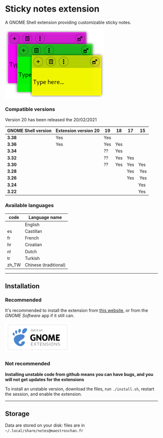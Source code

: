 # Sticky notes extension

A GNOME Shell extension providing customizable sticky notes.

![](./notes@maestroschan.fr/screenshots/about_picture.png)

### Compatible versions

Version 20 has been released the 20/02/2021

| GNOME Shell version | Extension version 20 | 19  | 18  | 17  | 15  |
|---------------------|----------------------|-----|-----|-----|-----|
| **3.38**            | Yes                  | Yes |     |     |     |
| **3.36**            | Yes                  | Yes | Yes |     |     |
| **3.34**            |                      | ??  | Yes |     |     |
| **3.32**            |                      | ??  | Yes | Yes |     |
| **3.30**            |                      | ??  | Yes | Yes | Yes |
| **3.28**            |                      |     |     | Yes | Yes |
| **3.26**            |                      |     |     | Yes | Yes |
| **3.24**            |                      |     |     |     | Yes |
| **3.22**            |                      |     |     |     | Yes |

### Available languages


| code  | Language name |
|-------|---------------|
|       | English       |
| es    | Castillan     |
| fr    | French        |
| hr    | Croatian      |
| nl    | Dutch         |
| tr    | Turkish       |
| zh_TW | Chinese (traditional)

----

## Installation

### Recommended

It's recommended to install the extension from
[this website](https://extensions.gnome.org/extension/1357/notes/), or from
the _GNOME Software_ app if it still can.

[<img alt="" height="100" src="https://raw.githubusercontent.com/andyholmes/gnome-shell-extensions-badge/master/get-it-on-ego.svg?sanitize=true">](https://extensions.gnome.org/extension/1357/notes/)

### Not recommended

**Installing unstable code from github means you can have bugs, and you will not
get updates for the extensions**

To install an unstable version, download the files, run `./install.sh`, restart
the session, and enable the extension.

----

## Storage

Data are stored on your disk: files are in `~/.local/share/notes@maestroschan.fr`

<!-- TODO

si pas de motion ni de release après 1000ms, bouger la note de force (et si
besoin relâcher le bouton) ⇒ attention justperfection2 m'a donné de quoi ne plus
faire de la merde en termes de move au moins. (j'y crois moyen mais heh)
https://old.reddit.com/r/gnome/comments/h08ysq/sticky_notes_extension_now_compatible_with_gnome/fuzz33o/
https://gitlab.gnome.org/justperfection.channel/gnome-shell-extension-samples/-/blob/master/samples/move-container@example.com/extension.js
https://www.youtube.com/watch?v=2qVn6CjlDUQ

(à revérifier) pas de raise correct quand on focus une note sans focus automatique

"éditer le titre" dans le menu :
le bouton de grab aurait le titre en label, et clic-droit enroulerait


    -->

<!-- useful commands to develop:

```
gjs /usr/share/gnome-shell/org.gnome.Shell.Extensions
gnome-extensions prefs notes@maestroschan.fr
```
    -->


